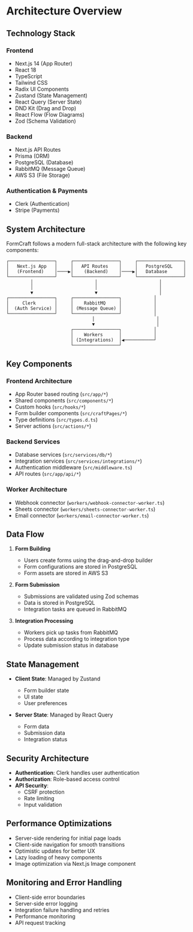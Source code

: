 # Architecture Overview

## Technology Stack

### Frontend

- Next.js 14 (App Router)
- React 18
- TypeScript
- Tailwind CSS
- Radix UI Components
- Zustand (State Management)
- React Query (Server State)
- DND Kit (Drag and Drop)
- React Flow (Flow Diagrams)
- Zod (Schema Validation)

### Backend

- Next.js API Routes
- Prisma (ORM)
- PostgreSQL (Database)
- RabbitMQ (Message Queue)
- AWS S3 (File Storage)

### Authentication & Payments

- Clerk (Authentication)
- Stripe (Payments)

## System Architecture

FormCraft follows a modern full-stack architecture with the following key components:

```
┌─────────────────┐     ┌─────────────────┐     ┌─────────────────┐
│   Next.js App   │     │   API Routes    │     │   PostgreSQL    │
│   (Frontend)    │────▶│    (Backend)    │────▶│   Database      │
└─────────────────┘     └─────────────────┘     └─────────────────┘
         │                       │                       │
         │                       │                       │
         ▼                       ▼                       │
┌─────────────────┐     ┌─────────────────┐            │
│     Clerk       │     │    RabbitMQ     │            │
│  (Auth Service) │     │ (Message Queue) │            │
└─────────────────┘     └─────────────────┘            │
                                │                       │
                                ▼                       │
                        ┌─────────────────┐            │
                        │    Workers      │            │
                        │ (Integrations)  │◀───────────┘
                        └─────────────────┘
```

## Key Components

### Frontend Architecture

- App Router based routing (`src/app/*`)
- Shared components (`src/components/*`)
- Custom hooks (`src/hooks/*`)
- Form builder components (`src/craftPages/*`)
- Type definitions (`src/types.d.ts`)
- Server actions (`src/actions/*`)

### Backend Services

- Database services (`src/services/db/*`)
- Integration services (`src/services/integrations/*`)
- Authentication middleware (`src/middleware.ts`)
- API routes (`src/app/api/*`)

### Worker Architecture

- Webhook connector (`workers/webhook-connector-worker.ts`)
- Sheets connector (`workers/sheets-connector-worker.ts`)
- Email connector (`workers/email-connector-worker.ts`)

## Data Flow

1. **Form Building**

   - Users create forms using the drag-and-drop builder
   - Form configurations are stored in PostgreSQL
   - Form assets are stored in AWS S3

2. **Form Submission**

   - Submissions are validated using Zod schemas
   - Data is stored in PostgreSQL
   - Integration tasks are queued in RabbitMQ

3. **Integration Processing**
   - Workers pick up tasks from RabbitMQ
   - Process data according to integration type
   - Update submission status in database

## State Management

- **Client State**: Managed by Zustand

  - Form builder state
  - UI state
  - User preferences

- **Server State**: Managed by React Query
  - Form data
  - Submission data
  - Integration status

## Security Architecture

- **Authentication**: Clerk handles user authentication
- **Authorization**: Role-based access control
- **API Security**:
  - CSRF protection
  - Rate limiting
  - Input validation

## Performance Optimizations

- Server-side rendering for initial page loads
- Client-side navigation for smooth transitions
- Optimistic updates for better UX
- Lazy loading of heavy components
- Image optimization via Next.js Image component

## Monitoring and Error Handling

- Client-side error boundaries
- Server-side error logging
- Integration failure handling and retries
- Performance monitoring
- API request tracking

